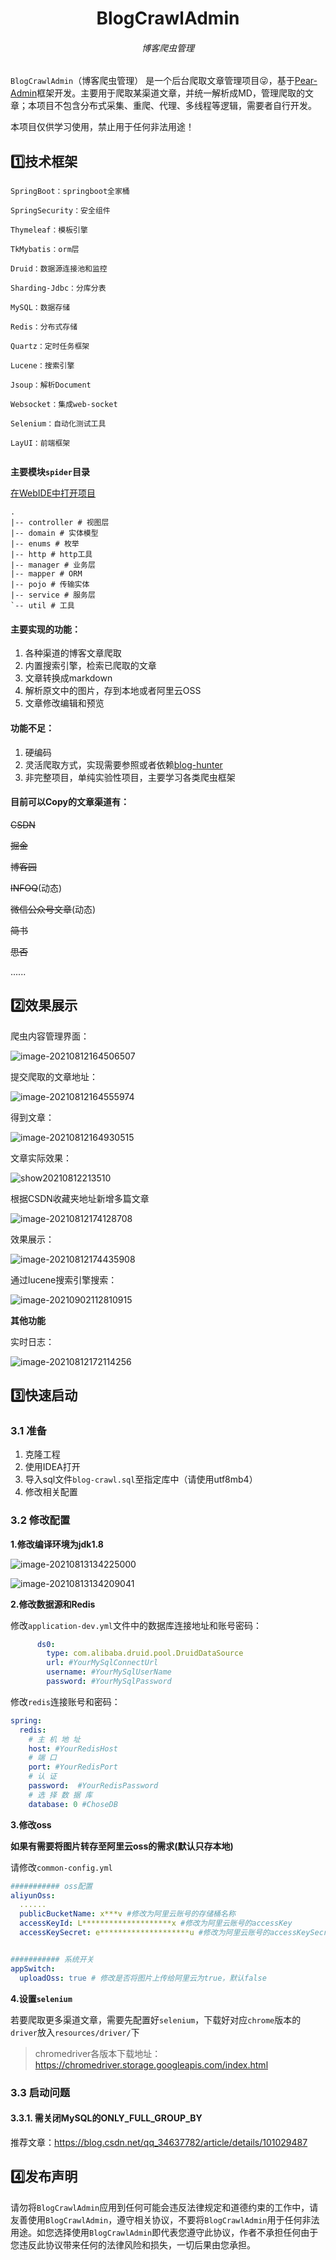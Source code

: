 <h1 align="center">BlogCrawlAdmin</h1>

<h6 align="center">博客爬虫管理</h6>



`BlogCrawlAdmin`（博客爬虫管理） 是一个后台爬取文章管理项目😜，基于[Pear-Admin](https://gitee.com/pear-admin/Pear-Admin-Layui)框架开发。主要用于爬取某渠道文章，并统一解析成MD，管理爬取的文章；本项目不包含分布式采集、重爬、代理、多线程等逻辑，需要者自行开发。

本项目仅供学习使用，禁止用于任何非法用途！



## 1️⃣技术框架

```
SpringBoot：springboot全家桶

SpringSecurity：安全组件

Thymeleaf：模板引擎

TkMybatis：orm层

Druid：数据源连接池和监控

Sharding-Jdbc：分库分表

MySQL：数据存储

Redis：分布式存储

Quartz：定时任务框架

Lucene：搜索引擎

Jsoup：解析Document

Websocket：集成web-socket

Selenium：自动化测试工具

LayUI：前端框架


```

**主要模块`spider`目录**

[在WebIDE中打开项目](https://github1s.com/xu-ux/blog-crawl-admin)

```shell
.
|-- controller # 视图层
|-- domain # 实体模型
|-- enums # 枚举
|-- http # http工具
|-- manager # 业务层
|-- mapper # ORM
|-- pojo # 传输实体
|-- service # 服务层
`-- util # 工具

```

#### 主要实现的功能：

1. 各种渠道的博客文章爬取
2. 内置搜索引擎，检索已爬取的文章
3. 文章转换成markdown
4. 解析原文中的图片，存到本地或者阿里云OSS
5. 文章修改编辑和预览

#### 功能不足：

1. 硬编码
2. 灵活爬取方式，实现需要参照或者依赖[blog-hunter](https://github.com/zhangyd-c/blog-hunter)
3. 非完整项目，单纯实验性项目，主要学习各类爬虫框架

#### 目前可以Copy的文章渠道有：

~~CSDN~~

~~掘金~~

~~博客园~~

~~INFOQ~~(动态)

~~微信公众号文章~~(动态)

~~简书~~

~~思否~~

......





## 2️⃣效果展示

爬虫内容管理界面：

![image-20210812164506507](images.assets/image-20210812164506507.png)

提交爬取的文章地址：

![image-20210812164555974](images.assets/image-20210812164555974.png)

得到文章：

![image-20210812164930515](images.assets/image-20210812164930515.png)

文章实际效果：

![show20210812213510](images.assets/image-show20210812213510.gif)



根据CSDN收藏夹地址新增多篇文章

![image-20210812174128708](images.assets/image-20210812174128708.png)

效果展示：

![image-20210812174435908](images.assets/image-20210812174435908.png)



通过lucene搜索引擎搜索：

![image-20210902112810915](images.assets/image-20210902112810915.png)



**其他功能**

实时日志：

![image-20210812172114256](images.assets/image-20210812172114256.png)





## 3️⃣快速启动



### 3.1 准备

1. 克隆工程
2. 使用IDEA打开
3. 导入sql文件`blog-crawl.sql`至指定库中（请使用utf8mb4）
4. 修改相关配置



### 3.2 修改配置



**1.修改编译环境为jdk1.8**

![image-20210813134225000](images.assets/image-20210813134225000.png)

![image-20210813134209041](images.assets/image-20210813134209041.png)



**2.修改数据源和Redis**

修改`application-dev.yml`文件中的数据库连接地址和账号密码：

```yaml
      ds0:
        type: com.alibaba.druid.pool.DruidDataSource
        url: #YourMySqlConnectUrl
        username: #YourMySqlUserName
        password: #YourMySqlPassword
```

修改`redis`连接账号和密码：

```yaml
spring:
  redis:
    # 主 机 地 址
    host: #YourRedisHost
    # 端 口
    port: #YourRedisPort
    # 认 证
    password:  #YourRedisPassword
    # 选 择 数 据 库
    database: 0 #ChoseDB
```





**3.修改oss**

**如果有需要将图片转存至阿里云oss的需求(默认只存本地)**

请修改`common-config.yml`

```yaml
########### oss配置
aliyunOss:
  ......
  publicBucketName: x***v #修改为阿里云账号的存储桶名称
  accessKeyId: L********************x #修改为阿里云账号的accessKey
  accessKeySecret: e********************u #修改为阿里云账号的accessKeySecret


########### 系统开关
appSwitch:
  uploadOss: true # 修改是否将图片上传给阿里云为true，默认false
```



**4.设置`selenium`**

若要爬取更多渠道文章，需要先配置好`selenium`，下载好对应`chrome`版本的`driver`放入`resources/driver/`下

>chromedriver各版本下载地址：
>https://chromedriver.storage.googleapis.com/index.html



### 3.3 启动问题



#### 3.3.1. 需关闭MySQL的ONLY_FULL_GROUP_BY

推荐文章：https://blog.csdn.net/qq_34637782/article/details/101029487



## 4️⃣发布声明

请勿将`BlogCrawlAdmin`应用到任何可能会违反法律规定和道德约束的工作中，请友善使用`BlogCrawlAdmin`，遵守相关协议，不要将`BlogCrawlAdmin`用于任何非法用途。如您选择使用`BlogCrawlAdmin`即代表您遵守此协议，作者不承担任何由于您违反此协议带来任何的法律风险和损失，一切后果由您承担。
